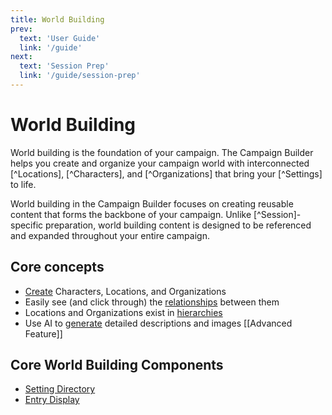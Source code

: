 ```yaml
---
title: World Building
prev: 
  text: 'User Guide'
  link: '/guide'
next: 
  text: 'Session Prep'
  link: '/guide/session-prep'
---
```


# World Building

World building is the foundation of your campaign. The Campaign Builder helps you create and organize your campaign world with interconnected [^Locations], [^Characters], and [^Organizations] that bring your [^Settings] to life.

World building in the Campaign Builder focuses on creating reusable content that forms the backbone of your campaign. Unlike [^Session]-specific preparation, world building content is designed to be referenced and expanded throughout your entire campaign.

## Core concepts
* [Create](/reference/world-building/) Characters, Locations, and Organizations
* Easily see (and click through) the [relationships](/reference/world-building/content/entry/relationships) between them
* Locations and Organizations exist in [hierarchies](/reference/navigation/sidebar/#hierarchies)
* Use AI to [generate](/reference/world-building/content/entry/generate) detailed descriptions and images [[Advanced Feature]]

## Core World Building Components
* [Setting Directory](/reference/navigation/sidebar#setting-directory)
* [Entry Display](/reference/world-building/content/entry)

<!-- ### Settings Directory
The Settings Directory is your central hub for all world content. It organizes your world into several key categories:

- **Locations**: Physical places in your world
- **Characters**: NPCs and important figures
- **Organizations**: Factions, guilds, governments, and other groups

### Content Relationships
One of the key strengths of the Campaign Builder is how world content interconnects:

- Characters can be associated with locations and organizations
- Locations can have parent-child relationships (city > district > building)
- Organizations can have members, allies, and rivals
- All content can be linked through custom relationships

## World Building Workflows

### [Creating Your Campaign World](campaign-world.md)
Start here to establish the foundational elements of your campaign Setting.

### [Building Locations and Settings](locations.md)
Create the physical places where your adventures take place.

### [Developing Characters and NPCs](characters.md)
Populate your world with memorable characters and NPCs.

### [Establishing Organizations and Factions](organizations.md)
Create the groups, factions, and institutions that drive conflict and cooperation.

### [Organizing World Content](organizing-content.md)
Learn best practices for organizing and connecting your world content.

## Getting Started with World Building

If you're just starting your world building process:

1. **Start Small**: Begin with a single location (like a town or city) rather than trying to map an entire world
2. **Focus on the Immediate**: Create content for places and people your players will encounter soon
3. **Build Connections**: Even with limited content, establish relationships between locations, characters, and organizations
4. **Expand Organically**: Add new content as your campaign grows and players explore

## World Building vs. Session Content

Understanding the difference between world building and session preparation is key:

**World Content** (Settings Directory):
- Persistent across all sessions
- Foundational elements of your campaign
- Designed for reuse and reference
- Examples: The Tavern, Mayor Johnson, The Thieves' Guild

**Session Content** (Campaign Directory):
- Specific to individual sessions
- Temporary or one-time elements
- Prepared for immediate use
- Examples: "The mayor needs help with bandits", "Clue about the thieves' meeting"

## Tips for Effective World Building

### Keep it Flexible
- Don't over-prepare areas players may never visit
- Leave room for improvisation and player-driven content
- Be ready to adapt your world based on player interests

### Use Templates and Patterns
- Develop templates for similar content types (taverns, shops, guard posts)
- Establish naming conventions for consistency
- Create standard organizational structures

### Connect Everything
- Every location should have at least one associated character
- Every character should have motivations and connections
- Every organization should have goals and relationships

### Reference Real-World Inspiration
- Draw inspiration from historical periods, cultures, and locations
- Adapt real-world conflicts and political structures
- Use familiar archetypes as starting points, then make them unique

## Integration with Other Workflows

World building content seamlessly integrates with other Campaign Builder workflows:

- **Campaign Planning**: Use world content as building blocks for your campaign arcs
- **Session Preparation**: Reference world content when preparing for specific sessions
- **Playing Sessions**: Quick access to world content during gameplay

Your world building efforts create a living foundation that supports all other aspects of your campaign management.  -->

<!-- ### [World Building](world-building/)
Build and organize your campaign setting with interconnected locations, characters, and organizations.

- [Creating Your Campaign World](world-building/campaign-world.md)
- [Building Locations and Settings](world-building/locations.md)
- [Developing Characters and NPCs](world-building/characters.md)
- [Establishing Organizations and Factions](world-building/organizations.md)
- [Organizing World Content](world-building/organizing-content.md) -->
